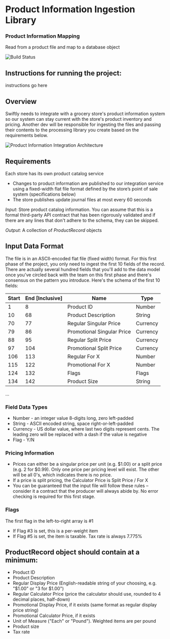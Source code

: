 # Product Information Ingestion Library

### Product Information Mapping 

Read from a product file and map to a database object

![Build Status](https://ci.appveyor.com/api/projects/status/github/ProductFileMapper/)

## Instructions for running the project:

instructions go here

## Overview

Swiftly needs to integrate with a grocery store's product information system so our system can stay current with the store's product inventory and pricing.  Another dev will be responsible for ingesting the files and passing their contents to the processing library you create based on the requirements below.

![Product Information Integration Architecture](https://github.com/prestoqinc/code-exercise-services/raw/master/Swiftly_Services_Coding_Exercise_Architecture.png "Product Information Integration Architecture")

## Requirements
Each store has its own product catalog service
* Changes to product information are published to our integration service using a fixed-width flat file format defined by the store’s point of sale system (specifications below)
* The store publishes update journal files at most every 60 seconds

*Input*: Store product catalog information. You can assume that this is a formal third-party API contract that has been rigorously validated and if there are any lines that don't adhere to the schema, they can be skipped.

*Output*: A collection of _ProductRecord_ objects

## Input Data Format
The file is in an ASCII-encoded flat file (fixed width) format. For this first phase of the project, you only need to ingest the first 10 fields of the record. There are actually several hundred fields that you'll add to the data model once you've circled back with the team on this first phase and there's consensus on the pattern you introduce. Here's the schema of the first 10 fields:

| Start | End [Inclusive] | Name                       | Type     |
|-------|-----------------|----------------------------|----------|
| 1     | 8               | Product ID                 | Number   |
| 10    | 68              | Product Description        | String   |
| 70    | 77              | Regular Singular Price     | Currency |
| 79    | 86              | Promotional Singular Price | Currency |
| 88    | 95              | Regular Split Price        | Currency |
| 97    | 104             | Promotional Split Price    | Currency |
| 106   | 113             | Regular For X              | Number   |
| 115   | 122             | Promotional For X          | Number   |
| 124   | 132             | Flags                      | Flags    |
| 134   | 142             | Product Size               | String   |
...

### Field Data Types
* Number - an integer value 8-digits long, zero left-padded
* String - ASCII encoded string, space right-or-left-padded
* Currency - US dollar value, where last two digits represent cents.  The leading zero will be replaced with a dash if the value is negative
* Flag - Y/N

### Pricing Information
* Prices can either be a singular price per unit (e.g. $1.00) or a split price (e.g. 2 for $0.99).  Only one price per pricing level will exist.  The other will be all 0's, which indicates there is no price.
* If a price is split pricing, the Calculator Price is Split Price / For X
* You can be guaranteed that the input file will follow these rules – consider it a contract that the producer will always abide by.  No error checking is required for this first stage.

### Flags
The first flag in the left-to-right array is #1
* If Flag #3 is set, this is a per-weight item
* If Flag #5 is set, the item is taxable.  Tax rate is always 7.775%

## ProductRecord object should contain at a minimum:
* Product ID
* Product Description
* Regular Display Price (English-readable string of your choosing, e.g. "$1.00" or "3 for $1.00")
* Regular Calculator Price (price the calculator should use, rounded to 4 decimal places, half-down)
* Promotional Display Price, if it exists (same format as regular display price string)
* Promotional Calculator Price, if it exists
* Unit of Measure ("Each" or "Pound").  Weighted items are per pound
* Product size
* Tax rate

